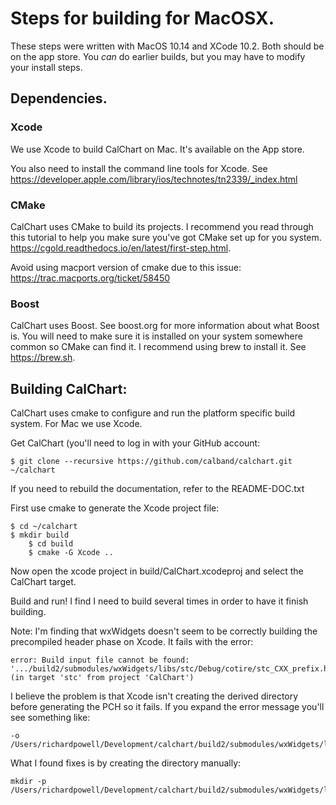 # Steps for building for MacOSX.

These steps were written with MacOS 10.14 and XCode 10.2.  Both should be on the app store.  You *can* do earlier builds, but you may have to modify your install steps.

## Dependencies.

### Xcode

We use Xcode to build CalChart on Mac.  It's available on the App store.

You also need to install the command line tools for Xcode.  See https://developer.apple.com/library/ios/technotes/tn2339/_index.html

### CMake

CalChart uses CMake to build its projects.  I recommend you read through this tutorial to help you make sure you've got CMake set up for you system.
https://cgold.readthedocs.io/en/latest/first-step.html.

Avoid using macport version of cmake due to this issue:
https://trac.macports.org/ticket/58450

### Boost

CalChart uses Boost.  See boost.org for more information about what Boost is.  You will need to make sure it is installed on your system somewhere common so CMake can find it.  I recommend using brew to install it.  See https://brew.sh.

## Building CalChart:

CalChart uses cmake to configure and run the platform specific build system.  For Mac we use Xcode.

Get CalChart (you'll need to log in with your GitHub account:

	$ git clone --recursive https://github.com/calband/calchart.git ~/calchart

If you need to rebuild the documentation, refer to the README-DOC.txt

First use cmake to generate the Xcode project file:

	$ cd ~/calchart
	$ mkdir build
        $ cd build
        $ cmake -G Xcode ..

Now open the xcode project in build/CalChart.xcodeproj and select the CalChart target.

Build and run!  I find I need to build several times in order to have it finish building.

Note: I'm finding that wxWidgets doesn't seem to be correctly building the precompiled header phase on Xcode.  It fails with the error:

	error: Build input file cannot be found: '.../build2/submodules/wxWidgets/libs/stc/Debug/cotire/stc_CXX_prefix.hxx' (in target 'stc' from project 'CalChart')

I believe the problem is that Xcode isn't creating the derived directory before generating the PCH so it fails.  If you expand the error message you'll see something like:

	-o /Users/richardpowell/Development/calchart/build2/submodules/wxWidgets/libs/stc/SharedPrecompiledHeaders/SharedPrecompiledHeaders/1685499250606124548/stc_CXX_prefix.hxx.gch 

What I found fixes is by creating the directory manually:

	mkdir -p /Users/richardpowell/Development/calchart/build2/submodules/wxWidgets/libs/stc/SharedPrecompiledHeaders/SharedPrecompiledHeaders/1685499250606124548/

